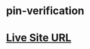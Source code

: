 # pin-verification

# [Live Site URL](https://user-images.githubusercontent.com/76579075/221624623-ee83b189-9cd4-4155-943e-704a4195a385.mp4)
